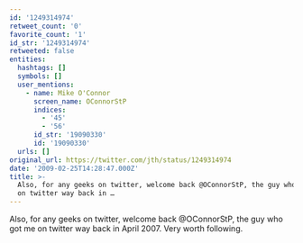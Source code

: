 ```yaml
---
id: '1249314974'
retweet_count: '0'
favorite_count: '1'
id_str: '1249314974'
retweeted: false
entities:
  hashtags: []
  symbols: []
  user_mentions:
    - name: Mike O'Connor
      screen_name: OConnorStP
      indices:
        - '45'
        - '56'
      id_str: '19090330'
      id: '19090330'
  urls: []
original_url: https://twitter.com/jth/status/1249314974
date: '2009-02-25T14:28:47.000Z'
title: >-
  Also, for any geeks on twitter, welcome back @OConnorStP, the guy who got me
  on twitter way back in …
---
```


Also, for any geeks on twitter, welcome back @OConnorStP, the guy who got me on twitter way back in April 2007. Very worth following.